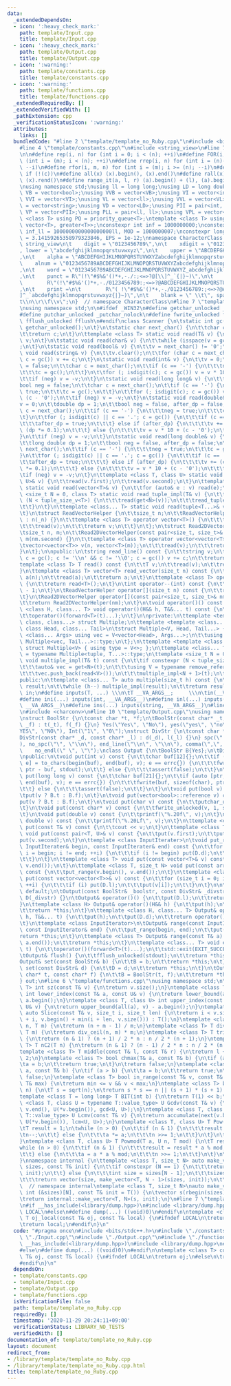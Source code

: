 ```yaml
---
data:
  _extendedDependsOn:
  - icon: ':heavy_check_mark:'
    path: template/Input.cpp
    title: template/Input.cpp
  - icon: ':heavy_check_mark:'
    path: template/Output.cpp
    title: template/Output.cpp
  - icon: ':warning:'
    path: template/constants.cpp
    title: template/constants.cpp
  - icon: ':warning:'
    path: template/functions.cpp
    title: template/functions.cpp
  _extendedRequiredBy: []
  _extendedVerifiedWith: []
  _pathExtension: cpp
  _verificationStatusIcon: ':warning:'
  attributes:
    links: []
  bundledCode: "#line 2 \"template/template_no_Ruby.cpp\"\n#include <bits/stdc++.h>\n\
    #line 4 \"template/constants.cpp\"\n#include <string_view>\n#line 7 \"template/constants.cpp\"\
    \n\n#define rep(i, n) for (int i = 0; i < (n); ++i)\n#define FOR(i, m, n) for\
    \ (int i = (m); i < (n); ++i)\n#define rrep(i, n) for (int i = (n)-1; i >= 0;\
    \ --i)\n#define rfor(i, m, n) for (int i = (m); i >= (n); --i)\n#define unless(c)\
    \ if (!(c))\n#define all(x) (x).begin(), (x).end()\n#define rall(x) (x).rbegin(),\
    \ (x).rend()\n#define range_it(a, l, r) (a).begin() + (l), (a).begin() + (r)\n\
    \nusing namespace std;\nusing ll = long long;\nusing LD = long double;\nusing\
    \ VB = vector<bool>;\nusing VVB = vector<VB>;\nusing VI = vector<int>;\nusing\
    \ VVI = vector<VI>;\nusing VL = vector<ll>;\nusing VVL = vector<VL>;\nusing VS\
    \ = vector<string>;\nusing VD = vector<LD>;\nusing PII = pair<int, int>;\nusing\
    \ VP = vector<PII>;\nusing PLL = pair<ll, ll>;\nusing VPL = vector<PLL>;\ntemplate\
    \ <class T> using PQ = priority_queue<T>;\ntemplate <class T> using PQS = priority_queue<T,\
    \ vector<T>, greater<T>>;\nconstexpr int inf = 1000000000;\nconstexpr long long\
    \ inf_ll = 1000000000000000000ll, MOD = 1000000007;\nconstexpr long double PI\
    \ = 3.14159265358979323846, EPS = 1e-12;\nnamespace CharacterClass {\n\tconstexpr\
    \ string_view\n\t    digit = \"0123456789\",\n\t    xdigit = \"0123456789ABCDEFabcdef\"\
    , lower = \"abcdefghijklmnopqrstuvwxyz\",\n\t    upper = \"ABCDEFGHIJKLMNOPQRSTUVWXYZ\"\
    ,\n\t    alpha = \"ABCDEFGHIJKLMNOPQRSTUVWXYZabcdefghijklmnopqrstuvwxyz\",\n\t\
    \    alnum = \"0123456789ABCDEFGHIJKLMNOPQRSTUVWXYZabcdefghijklmnopqrstuvwxyz\"\
    ,\n\t    word = \"0123456789ABCDEFGHIJKLMNOPQRSTUVWXYZ_abcdefghijklmnopqrstuvwxyz\"\
    ,\n\t    punct = R\"(!\"#$%&'()*+,-./:;<=>?@[\\]^_`{|}~)\",\n\t    graph =\n\t\
    \        R\"(!\"#$%&'()*+,-./0123456789:;<=>?@ABCDEFGHIJKLMNOPQRSTUVWXYZ[\\]^_`abcdefghijklmnopqrstuvwxyz{|}~)\"\
    ,\n\t    print =\n\t        R\"( !\"#$%&'()*+,-./0123456789:;<=>?@ABCDEFGHIJKLMNOPQRSTUVWXYZ[\\\
    ]^_`abcdefghijklmnopqrstuvwxyz{|}~)\",\n\t    blank = \" \\t\", space = \" \\\
    t\\n\\r\\f\\v\";\n}  // namespace CharacterClass\n#line 7 \"template/Input.cpp\"\
    \nusing namespace std;\n\n#ifdef _WIN32\n#define getchar_unlocked _getchar_nolock\n\
    #define putchar_unlocked _putchar_nolock\n#define fwrite_unlocked fwrite\n#define\
    \ fflush_unlocked fflush\n#endif\nclass Scanner {\n\tstatic int gc() {\n\t\treturn\
    \ getchar_unlocked();\n\t}\n\tstatic char next_char() {\n\t\tchar c;\n\t\tread(c);\n\
    \t\treturn c;\n\t}\n\ttemplate <class T> static void read(T& v) {\n\t\tcin >>\
    \ v;\n\t}\n\tstatic void read(char& v) {\n\t\twhile (isspace(v = gc()))\n\t\t\t\
    ;\n\t}\n\tstatic void read(bool& v) {\n\t\tv = next_char() != '0';\n\t}\n\tstatic\
    \ void read(string& v) {\n\t\tv.clear();\n\t\tfor (char c = next_char(); !isspace(c);\
    \ c = gc()) v += c;\n\t}\n\tstatic void read(int& v) {\n\t\tv = 0;\n\t\tbool neg\
    \ = false;\n\t\tchar c = next_char();\n\t\tif (c == '-') {\n\t\t\tneg = true;\n\
    \t\t\tc = gc();\n\t\t}\n\t\tfor (; isdigit(c); c = gc()) v = v * 10 + (c - '0');\n\
    \t\tif (neg) v = -v;\n\t}\n\tstatic void read(long long& v) {\n\t\tv = 0;\n\t\t\
    bool neg = false;\n\t\tchar c = next_char();\n\t\tif (c == '-') {\n\t\t\tneg =\
    \ true;\n\t\t\tc = gc();\n\t\t}\n\t\tfor (; isdigit(c); c = gc()) v = v * 10 +\
    \ (c - '0');\n\t\tif (neg) v = -v;\n\t}\n\tstatic void read(double& v) {\n\t\t\
    v = 0;\n\t\tdouble dp = 1;\n\t\tbool neg = false, after_dp = false;\n\t\tchar\
    \ c = next_char();\n\t\tif (c == '-') {\n\t\t\tneg = true;\n\t\t\tc = gc();\n\t\
    \t}\n\t\tfor (; isdigit(c) || c == '.'; c = gc()) {\n\t\t\tif (c == '.') {\n\t\
    \t\t\tafter_dp = true;\n\t\t\t} else if (after_dp) {\n\t\t\t\tv += (c - '0') *\
    \ (dp *= 0.1);\n\t\t\t} else {\n\t\t\t\tv = v * 10 + (c - '0');\n\t\t\t}\n\t\t\
    }\n\t\tif (neg) v = -v;\n\t}\n\tstatic void read(long double& v) {\n\t\tv = 0;\n\
    \t\tlong double dp = 1;\n\t\tbool neg = false, after_dp = false;\n\t\tchar c =\
    \ next_char();\n\t\tif (c == '-') {\n\t\t\tneg = true;\n\t\t\tc = gc();\n\t\t\
    }\n\t\tfor (; isdigit(c) || c == '.'; c = gc()) {\n\t\t\tif (c == '.') {\n\t\t\
    \t\tafter_dp = true;\n\t\t\t} else if (after_dp) {\n\t\t\t\tv += (c - '0') * (dp\
    \ *= 0.1);\n\t\t\t} else {\n\t\t\t\tv = v * 10 + (c - '0');\n\t\t\t}\n\t\t}\n\t\
    \tif (neg) v = -v;\n\t}\n\ttemplate <class T, class U> static void read(pair<T,\
    \ U>& v) {\n\t\tread(v.first);\n\t\tread(v.second);\n\t}\n\ttemplate <class T>\
    \ static void read(vector<T>& v) {\n\t\tfor (auto& e : v) read(e);\n\t}\n\ttemplate\
    \ <size_t N = 0, class T> static void read_tuple_impl(T& v) {\n\t\tif constexpr\
    \ (N < tuple_size_v<T>) {\n\t\t\tread(get<N>(v));\n\t\t\tread_tuple_impl<N + 1>(v);\n\
    \t\t}\n\t}\n\ttemplate <class... T> static void read(tuple<T...>& v) {\n\t\tread_tuple_impl(v);\n\
    \t}\n\tstruct ReadVectorHelper {\n\t\tsize_t n;\n\t\tReadVectorHelper(size_t _n)\
    \ : n(_n) {}\n\t\ttemplate <class T> operator vector<T>() {\n\t\t\tvector<T> v(n);\n\
    \t\t\tread(v);\n\t\t\treturn v;\n\t\t}\n\t};\n\tstruct Read2DVectorHelper {\n\t\
    \tsize_t n, m;\n\t\tRead2DVectorHelper(const pair<size_t, size_t>& nm) : n(nm.first),\
    \ m(nm.second) {}\n\t\ttemplate <class T> operator vector<vector<T>>() {\n\t\t\
    \tvector<vector<T>> v(n, vector<T>(m));\n\t\t\tread(v);\n\t\t\treturn v;\n\t\t\
    }\n\t};\n\npublic:\n\tstring read_line() const {\n\t\tstring v;\n\t\tfor (char\
    \ c = gc(); c != '\\n' && c != '\\0'; c = gc()) v += c;\n\t\treturn v;\n\t}\n\t\
    template <class T> T read() const {\n\t\tT v;\n\t\tread(v);\n\t\treturn v;\n\t\
    }\n\ttemplate <class T> vector<T> read_vector(size_t n) const {\n\t\tvector<T>\
    \ a(n);\n\t\tread(a);\n\t\treturn a;\n\t}\n\ttemplate <class T> operator T() const\
    \ {\n\t\treturn read<T>();\n\t}\n\tint operator--(int) const {\n\t\treturn read<int>()\
    \ - 1;\n\t}\n\tReadVectorHelper operator[](size_t n) const {\n\t\treturn ReadVectorHelper(n);\n\
    \t}\n\tRead2DVectorHelper operator[](const pair<size_t, size_t>& nm) const {\n\
    \t\treturn Read2DVectorHelper(nm);\n\t}\n\tvoid operator()() const {}\n\ttemplate\
    \ <class H, class... T> void operator()(H&& h, T&&... t) const {\n\t\tread(h);\n\
    \t\toperator()(forward<T>(t)...);\n\t}\n\nprivate:\n\ttemplate <template <class...>\
    \ class, class...> struct Multiple;\n\ttemplate <template <class...> class V,\
    \ class Head, class... Tail>\n\tstruct Multiple<V, Head, Tail...> {\n\t\ttemplate\
    \ <class... Args> using vec = V<vector<Head>, Args...>;\n\t\tusing type = typename\
    \ Multiple<vec, Tail...>::type;\n\t};\n\ttemplate <template <class...> class V>\
    \ struct Multiple<V> { using type = V<>; };\n\ttemplate <class... T> using multiple_t\
    \ = typename Multiple<tuple, T...>::type;\n\ttemplate <size_t N = 0, class T>\
    \ void multiple_impl(T& t) const {\n\t\tif constexpr (N < tuple_size_v<T>) {\n\
    \t\t\tauto& vec = get<N>(t);\n\t\t\tusing V = typename remove_reference_t<decltype(vec)>::value_type;\n\
    \t\t\tvec.push_back(read<V>());\n\t\t\tmultiple_impl<N + 1>(t);\n\t\t}\n\t}\n\n\
    public:\n\ttemplate <class... T> auto multiple(size_t h) const {\n\t\tmultiple_t<T...>\
    \ result;\n\t\twhile (h--) multiple_impl(result);\n\t\treturn result;\n\t}\n}\
    \ in;\n#define inputs(T, ...) \\\n\tT __VA_ARGS__;     \\\n\tin(__VA_ARGS__)\n\
    #define ini(...) inputs(int, __VA_ARGS__)\n#define inl(...) inputs(long long,\
    \ __VA_ARGS__)\n#define ins(...) inputs(string, __VA_ARGS__)\n#line 7 \"template/Output.cpp\"\
    \n#include <charconv>\n#line 10 \"template/Output.cpp\"\nusing namespace std;\n\
    \nstruct BoolStr {\n\tconst char *t, *f;\n\tBoolStr(const char* _t, const char*\
    \ _f) : t(_t), f(_f) {}\n} Yes(\"Yes\", \"No\"), yes(\"yes\", \"no\"), YES(\"\
    YES\", \"NO\"), Int(\"1\", \"0\");\nstruct DivStr {\n\tconst char *d, *l;\n\t\
    DivStr(const char* _d, const char* _l) : d(_d), l(_l) {}\n} spc(\" \", \"\\n\"\
    ), no_spc(\"\", \"\\n\"), end_line(\"\\n\", \"\\n\"), comma(\",\", \"\\n\"),\n\
    \    no_endl(\" \", \"\");\nclass Output {\n\tBoolStr B{Yes};\n\tDivStr D{spc};\n\
    \npublic:\n\tvoid put(int v) const {\n\t\tchar buf[12]{};\n\t\tif (auto [ptr,\
    \ e] = to_chars(begin(buf), end(buf), v); e == errc{}) {\n\t\t\tfwrite(buf, sizeof(char),\
    \ ptr - buf, stdout);\n\t\t} else {\n\t\t\tassert(false);\n\t\t}\n\t}\n\tvoid\
    \ put(long long v) const {\n\t\tchar buf[21]{};\n\t\tif (auto [ptr, e] = to_chars(begin(buf),\
    \ end(buf), v); e == errc{}) {\n\t\t\tfwrite(buf, sizeof(char), ptr - buf, stdout);\n\
    \t\t} else {\n\t\t\tassert(false);\n\t\t}\n\t}\n\tvoid put(bool v) const {\n\t\
    \tput(v ? B.t : B.f);\n\t}\n\tvoid put(vector<bool>::reference v) const {\n\t\t\
    put(v ? B.t : B.f);\n\t}\n\tvoid put(char v) const {\n\t\tputchar_unlocked(v);\n\
    \t}\n\tvoid put(const char* v) const {\n\t\tfwrite_unlocked(v, 1, strlen(v), stdout);\n\
    \t}\n\tvoid put(double v) const {\n\t\tprintf(\"%.20f\", v);\n\t}\n\tvoid put(long\
    \ double v) const {\n\t\tprintf(\"%.20Lf\", v);\n\t}\n\ttemplate <class T> void\
    \ put(const T& v) const {\n\t\tcout << v;\n\t}\n\ttemplate <class T, class U>\
    \ void put(const pair<T, U>& v) const {\n\t\tput(v.first);\n\t\tput(D.d);\n\t\t\
    put(v.second);\n\t}\n\ttemplate <class InputIterater>\n\tvoid put_range(const\
    \ InputIterater& begin, const InputIterater& end) const {\n\t\tfor (InputIterater\
    \ i = begin; i != end; ++i) {\n\t\t\tif (i != begin) put(D.d);\n\t\t\tput(*i);\n\
    \t\t}\n\t}\n\ttemplate <class T> void put(const vector<T>& v) const {\n\t\tput_range(v.begin(),\
    \ v.end());\n\t}\n\ttemplate <class T, size_t N> void put(const array<T, N>& v)\
    \ const {\n\t\tput_range(v.begin(), v.end());\n\t}\n\ttemplate <class T> void\
    \ put(const vector<vector<T>>& v) const {\n\t\tfor (size_t i = 0; i < v.size();\
    \ ++i) {\n\t\t\tif (i) put(D.l);\n\t\t\tput(v[i]);\n\t\t}\n\t}\n\n\tOutput() =\
    \ default;\n\tOutput(const BoolStr& _boolstr, const DivStr& _divstr) : B(_boolstr),\
    \ D(_divstr) {}\n\tOutput& operator()() {\n\t\tput(D.l);\n\t\treturn *this;\n\t\
    }\n\ttemplate <class H> Output& operator()(H&& h) {\n\t\tput(h);\n\t\tput(D.l);\n\
    \t\treturn *this;\n\t}\n\ttemplate <class H, class... T> Output& operator()(H&&\
    \ h, T&&... t) {\n\t\tput(h);\n\t\tput(D.d);\n\t\treturn operator()(forward<T>(t)...);\n\
    \t}\n\ttemplate <class InputIterator>\n\tOutput& range(const InputIterator& begin,\
    \ const InputIterator& end) {\n\t\tput_range(begin, end);\n\t\tput(D.l);\n\t\t\
    return *this;\n\t}\n\ttemplate <class T> Output& range(const T& a) {\n\t\trange(a.begin(),\
    \ a.end());\n\t\treturn *this;\n\t}\n\ttemplate <class... T> void exit(T&&...\
    \ t) {\n\t\toperator()(forward<T>(t)...);\n\t\tstd::exit(EXIT_SUCCESS);\n\t}\n\
    \tOutput& flush() {\n\t\tfflush_unlocked(stdout);\n\t\treturn *this;\n\t}\n\t\
    Output& set(const BoolStr& b) {\n\t\tB = b;\n\t\treturn *this;\n\t}\n\tOutput&\
    \ set(const DivStr& d) {\n\t\tD = d;\n\t\treturn *this;\n\t}\n\tOutput& set(const\
    \ char* t, const char* f) {\n\t\tB = BoolStr(t, f);\n\t\treturn *this;\n\t}\n\
    } out;\n#line 6 \"template/functions.cpp\"\nusing namespace std;\n\ntemplate <class\
    \ T> int sz(const T& v) {\n\treturn v.size();\n}\ntemplate <class T, class U>\
    \ int lower_index(const T& a, const U& v) {\n\treturn lower_bound(all(a), v) -\
    \ a.begin();\n}\ntemplate <class T, class U> int upper_index(const T& a, const\
    \ U& v) {\n\treturn upper_bound(all(a), v) - a.begin();\n}\ntemplate <class T>\
    \ auto Slice(const T& v, size_t i, size_t len) {\n\treturn i < v.size() ? T(v.begin()\
    \ + i, v.begin() + min(i + len, v.size())) : T();\n}\ntemplate <class T> T div_ceil(T\
    \ n, T m) {\n\treturn (n + m - 1) / m;\n}\ntemplate <class T> T div_ceil2(T n,\
    \ T m) {\n\treturn div_ceil(n, m) * m;\n}\ntemplate <class T> T triangle(T n)\
    \ {\n\treturn (n & 1) ? (n + 1) / 2 * n : n / 2 * (n + 1);\n}\ntemplate <class\
    \ T> T nC2(T n) {\n\treturn (n & 1) ? (n - 1) / 2 * n : n / 2 * (n - 1);\n}\n\
    template <class T> T middle(const T& l, const T& r) {\n\treturn l + (r - l) /\
    \ 2;\n}\ntemplate <class T> bool chmax(T& a, const T& b) {\n\tif (a < b) {\n\t\
    \ta = b;\n\t\treturn true;\n\t}\n\treturn false;\n}\ntemplate <class T> bool chmin(T&\
    \ a, const T& b) {\n\tif (a > b) {\n\t\ta = b;\n\t\treturn true;\n\t}\n\treturn\
    \ false;\n}\ntemplate <class T> bool in_range(const T& v, const T& min, const\
    \ T& max) {\n\treturn min <= v && v < max;\n}\ntemplate <class T> bool in_square(T\
    \ n) {\n\tT s = sqrt(n);\n\treturn s * s == n || (s + 1) * (s + 1) == n;\n}\n\
    template <class T = long long> T BIT(int b) {\n\treturn T(1) << b;\n}\ntemplate\
    \ <class T, class U = typename T::value_type> U Gcdv(const T& v) {\n\treturn accumulate(next(v.begin()),\
    \ v.end(), U(*v.begin()), gcd<U, U>);\n}\ntemplate <class T, class U = typename\
    \ T::value_type> U Lcmv(const T& v) {\n\treturn accumulate(next(v.begin()), v.end(),\
    \ U(*v.begin()), lcm<U, U>);\n}\ntemplate <class T, class U> T Pow(T a, U n) {\n\
    \tT result = 1;\n\twhile (n > 0) {\n\t\tif (n & 1) {\n\t\t\tresult *= a;\n\t\t\
    \tn--;\n\t\t} else {\n\t\t\ta *= a;\n\t\t\tn >>= 1;\n\t\t}\n\t}\n\treturn result;\n\
    }\ntemplate <class T, class U> T Powmod(T a, U n, T mod) {\n\tT result = 1;\n\t\
    while (n > 0) {\n\t\tif (n & 1) {\n\t\t\tresult = result * a % mod;\n\t\t\tn--;\n\
    \t\t} else {\n\t\t\ta = a * a % mod;\n\t\t\tn >>= 1;\n\t\t}\n\t}\n\treturn result;\n\
    }\nnamespace internal {\n\ttemplate <class T, size_t N> auto make_vector(vector<int>&\
    \ sizes, const T& init) {\n\t\tif constexpr (N == 1) {\n\t\t\treturn vector(sizes[0],\
    \ init);\n\t\t} else {\n\t\t\tint size = sizes[N - 1];\n\t\t\tsizes.pop_back();\n\
    \t\t\treturn vector(size, make_vector<T, N - 1>(sizes, init));\n\t\t}\n\t}\n}\
    \  // namespace internal\ntemplate <class T, size_t N>\nauto make_vector(const\
    \ int (&sizes)[N], const T& init = T()) {\n\tvector s(rbegin(sizes), rend(sizes));\n\
    \treturn internal::make_vector<T, N>(s, init);\n}\n#line 7 \"template/template_no_Ruby.cpp\"\
    \n#if __has_include(<library/dump.hpp>)\n#include <library/dump.hpp>\n#define\
    \ LOCAL\n#else\n#define dump(...) ((void)0)\n#endif\n\ntemplate <class T> constexpr\
    \ T oj_local(const T& oj, const T& local) {\n#ifndef LOCAL\n\treturn oj;\n#else\n\
    \treturn local;\n#endif\n}\n"
  code: "#pragma once\n#include <bits/stdc++.h>\n#include \"./constants.cpp\"\n#include\
    \ \"./Input.cpp\"\n#include \"./Output.cpp\"\n#include \"./functions.cpp\"\n#if\
    \ __has_include(<library/dump.hpp>)\n#include <library/dump.hpp>\n#define LOCAL\n\
    #else\n#define dump(...) ((void)0)\n#endif\n\ntemplate <class T> constexpr T oj_local(const\
    \ T& oj, const T& local) {\n#ifndef LOCAL\n\treturn oj;\n#else\n\treturn local;\n\
    #endif\n}\n"
  dependsOn:
  - template/constants.cpp
  - template/Input.cpp
  - template/Output.cpp
  - template/functions.cpp
  isVerificationFile: false
  path: template/template_no_Ruby.cpp
  requiredBy: []
  timestamp: '2020-11-29 20:24:11+09:00'
  verificationStatus: LIBRARY_NO_TESTS
  verifiedWith: []
documentation_of: template/template_no_Ruby.cpp
layout: document
redirect_from:
- /library/template/template_no_Ruby.cpp
- /library/template/template_no_Ruby.cpp.html
title: template/template_no_Ruby.cpp
---
```

